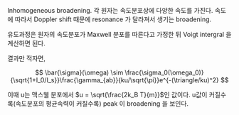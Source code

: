 Inhomogeneous broadening. 각 원자는 속도분포상에 다양한 속도를 가진다. 속도에 따라서 Doppler shift 때문에 resonance 가 달라져서 생기는 broadening.

유도과정은 원자의 속도분포가 Maxwell 분포를 따른다고 가정한 뒤 Voigt intergral 을 계산하면 된다.

결과만 적자면,

$$
\bar{\sigma}(\omega) \sim \frac{\sigma_0(\omega_0)}{\sqrt{1+I_0/I_s}}\frac{\gamma_{ab}}{ku/\sqrt{\pi}}e^{-(\triangle/ku)^2}
$$

이때 u는 맥스웰 분포에서 $u = \sqrt{\frac{2k_B T}{m}}$인 값이다. u값이 커질수록(속도분포의 평균속력이 커질수록) peak 이 broadening 을 보인다.
